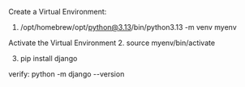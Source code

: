 Create a Virtual Environment:

1. /opt/homebrew/opt/python@3.13/bin/python3.13 -m venv myenv

Activate the Virtual Environment 2. source myenv/bin/activate

3. pip install django

verify: python -m django --version
